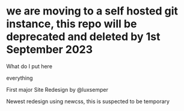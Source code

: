 # we are moving to a self hosted git instance, this repo will be deprecated and deleted by 1st September 2023

What do I put here

everything

First major Site Redesign by @luxsemper

Newest redesign using newcss, this is suspected to be temporary 
